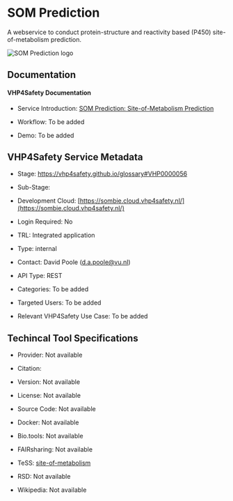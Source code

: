 
# SOM Prediction

<!--- This file is autogenerated. Edit sombie.json to make changes in this page. ---> 

A webservice to conduct protein-structure and reactivity based (P450) site-of-metabolism prediction.

![SOM Prediction logo](https://raw.githubusercontent.com/VHP4Safety/cloud/main/docs/service/sombie.png)

## Documentation

#### VHP4Safety Documentation

* Service Introduction: [SOM Prediction: Site-of-Metabolism Prediction](https://docs.vhp4safety.nl/en/latest/tutorials/sombie/site_of_metabolism_prediction.html) 

* Workflow: To be added

* Demo: To be added

<h4 id='tess-widget-materials-header'></h4>

<div id='tess-widget-materials-list' class='tess-widget tess-widget-list'></div>
<script>
  function initTeSSWidgets() {
    var query = 'sombie';
    if (query.trim() != '') {
      TessWidget.Materials(document.getElementById('tess-widget-materials-list'),
                           'SimpleList',
                           {
                             opts: {
                               enableSearch: false
                             },
                             params: {
                               pageSize: 5,
                               q: query
                             }
                           });
      document.getElementById('tess-widget-materials-header').innerHTML = 'Documentation from ELIXIR TeSS'
    }
}
</script>
<script async='' defer='' src='https://elixirtess.github.io/TeSS_widgets/components/js/tess-widget-standalone.js' onload='initTeSSWidgets()'></script>

## VHP4Safety Service Metadata

* Stage: https://vhp4safety.github.io/glossary#VHP0000056

* Sub-Stage: 

* Development Cloud: [https://sombie.cloud.vhp4safety.nl/](https://sombie.cloud.vhp4safety.nl/) 

* Login Required: No

* TRL: Integrated application

* Type: internal

* Contact: David Poole (d.a.poole@vu.nl)

* API Type: REST

* Categories: To be added

* Targeted Users: To be added

* Relevant VHP4Safety Use Case: To be added

## Techincal Tool Specifications

* Provider: Not available

* Citation: [](https://doi.org/)

* Version: Not available

* License: Not available

* Source Code: Not available

* Docker: Not available

* Bio.tools: Not available

* FAIRsharing: Not available

* TeSS: [site-of-metabolism](site-of-metabolism)

* RSD: Not available

* Wikipedia: Not available

<script type="application/ld+json">
  {
    "@context": "https://schema.org/",
    "@type": "SoftwareApplication",
    "http://purl.org/dc/terms/conformsTo": {
      "@type": "CreativeWork", "@id": "https://bioschemas.org/profiles/ComputationalTool/1.0-RELEASE"
    },
    "@id" : "https://vhp4safety.github.io/cloud/service/sombie",
    "name": "SOM Prediction",
    "description": "A webservice to conduct protein-structure and reactivity based (P450) site-of-metabolism prediction.",
    "url": "https://sombie.cloud.vhp4safety.nl/"
  }
</script>
